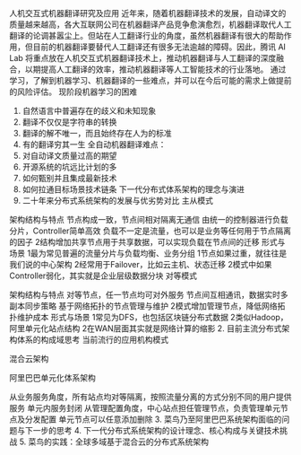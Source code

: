 人机交互式机器翻译研究及应用
近年来，随着机器翻译技术的发展，自动译文的质量越来越高，各大互联网公司在机器翻译产品竞争愈演愈烈，机器翻译取代人工翻译的论调甚嚣尘上。但站在人工翻译行业的角度，虽然机器翻译有很大的帮助作用，但目前的机器翻译要替代人工翻译还有很多无法逾越的障碍。因此，腾讯 AI Lab 将重点放在人机交互式机器翻译技术上，推动机器翻译与人工翻译的深度融合，以期提高人工翻译的效率，推动机器翻译等人工智能技术的行业落地。
通过学习，了解到机器学习、机器翻译的一些难点，并可以在今后可能的需求上做提前的风险评估。
现阶段机器学习的困难
1.	自然语言中普遍存在的歧义和未知现象
2.	翻译不仅仅是字符串的转换
3.	翻译的解不唯一，而且始终存在人为的标准
4.	有的翻译穷其一生
全自动机器翻译难点：
1.	对自动译文质量过高的期望
2.	开源系统的坑远比计划的多
3.	如何甄别并且集成最新技术
4.	如何拉通目标场景技术链条
下一代分布式体系架构的理念与演进
1.	二十年来分布式系统架构的发展与优劣势对比
主从模式
 
架构结构与特点
节点构成一致，节点间相对隔离无通信
由统一的控制器进行负载分片，Controller简单高效
负载不一定是流量，也可以是业务等任何用于节点隔离的因子
2结构增加共享节点用于共享数据，可以实现负载在节点间的迁移
形式与场景
1最为常见普遍的流量分片与负载均衡、业务分组
1节点如果过重，就往往是我们说的中心架构
2经常用于Failover，比如云主机、状态迁移
2模式中如果Controller弱化，其实就是企业层级数据分块
对等模式
 
架构结构与特点
对等节点，任一节点均可对外服务
节点间互相通讯，数据实时多副本同步策略
基于网络拓扑的节点管理与维护
2模式增加管理节点，降低网络拓扑维护成本
形式与场景
1常见为DFS，也包括区块链分布式数据
2类似Hadoop，阿里单元化站点结构
2在WAN层面其实就是网络计算的缩影
2.	目前主流分布式架构体系的构成域思考
当前流行的应用机构模式
 
混合云架构
 
 
阿里巴巴单元化体系架构
 
从业务服务角度，所有站点均对等隔离，按照流量分离的方式分别不同的用户提供服务
单元内服务封闭
从管理配置角度，中心站点担任管理节点，负责管理单元节点及分发配置
单元节点可以任意添加删除
3.	菜鸟乃至阿里巴巴系统架构面临的问题与下一步的思考
4.	下一代分布式系统架构的设计理念、核心构成与关键技术挑战
5.	菜鸟的实践：全球多域基于混合云的分布式系统架构
 
 





